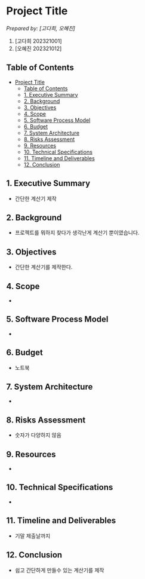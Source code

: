 # Project Title

*Prepared by: [고다희, 오혜진]*

1. [고다희 202321001]
2. [오혜진 202321012]

## Table of Contents

- [Project Title](#project-title)
  - [Table of Contents](#table-of-contents)
  - [1. Executive Summary](#1-executive-summary)
  - [2. Background](#2-background)
  - [3. Objectives](#3-objectives)
  - [4. Scope](#4-scope)
  - [5. Software Process Model](#5-software-process-model)
  - [6. Budget](#6-budget)
  - [7. System Architecture](#7-system-architecture)
  - [8. Risks Assessment](#8-risks-assessment)
  - [9. Resources](#9-resources)
  - [10. Technical Specifications](#10-technical-specifications)
  - [11. Timeline and Deliverables](#11-timeline-and-deliverables)
  - [12. Conclusion](#12-conclusion)

## 1. Executive Summary

- 간단한 계산기 제작

## 2. Background

- 프로젝트를 뭐하지 찾다가 생각난게 계산기 뿐이였습니다.

## 3. Objectives

- 간단한 계산기를 제작한다.

## 4. Scope

-

## 5. Software Process Model

-

## 6. Budget

- 노트북

## 7. System Architecture

-

## 8. Risks Assessment

- 숫자가 다양하지 않음

## 9. Resources

-

## 10. Technical Specifications

-

## 11. Timeline and Deliverables

- 기말 제출날까지

## 12. Conclusion

- 쉽고 간단하게 만들수 있는 계산기를 제작
